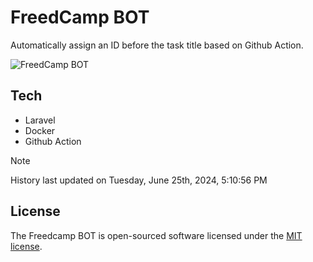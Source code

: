 # FreedCamp BOT

Automatically assign an ID before the task title based on Github Action.

![FreedCamp BOT](https://repository-images.githubusercontent.com/737932867/7d34798b-2680-471c-b089-a78a718d3d6a)

## Tech

- Laravel
- Docker
- Github Action

> [!NOTE]  
> History last updated on Tuesday, June 25th, 2024, 5:10:56 PM

## License

The Freedcamp BOT is open-sourced software licensed under the [MIT license](https://opensource.org/licenses/MIT).
